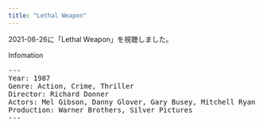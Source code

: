 ```yaml
---
title: "Lethal Weapon"
---
```

2021-06-26に「Lethal Weapon」を視聴しました。

Infomation
<pre>
---
Year: 1987
Genre: Action, Crime, Thriller
Director: Richard Donner
Actors: Mel Gibson, Danny Glover, Gary Busey, Mitchell Ryan
Production: Warner Brothers, Silver Pictures
---
</pre>